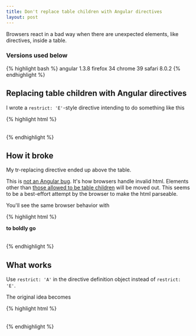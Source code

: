 ```yaml
---
title: Don't replace table children with Angular directives
layout: post
---
```


Browsers react in a bad way when there are unexpected elements, like directives, inside a table.

### Versions used below

{% highlight bash %}
angular 1.3.8
firefox 34
chrome  39
safari  8.0.2
{% endhighlight %}

## Replacing table children with Angular directives

I wrote a `restrict: 'E'`-style directive intending to do something like this

{% highlight html %}
<table>
  <my-header-row></my-header-row>
  <my-row ng-repeat="..."></my-row>
</table>
{% endhighlight %}

## How it broke

My tr-replacing directive ended up above the table.

This is [not an Angular bug](https://github.com/angular/angular.js/issues/1459). It's how browsers handle invalid html. Elements other than [those allowed to be table children](https://developer.mozilla.org/en-US/docs/Web/HTML/Element/table) will be moved out. This seems to be a best-effort attempt by the browser to make the html parseable.

You'll see the same browser behavior with

{% highlight html %}
<table>
  <b>to boldly go</b>
</table>
{% endhighlight %}

## What works

Use `restrict: 'A'` in the directive definition object instead of `restrict: 'E'`.

The original idea becomes

{% highlight html %}
<table>
  <tr my-header-row></tr>
  <tr my-row ng-repeat="..."></tr>
</table>
{% endhighlight %}
